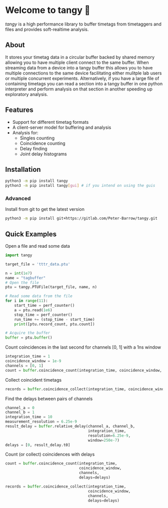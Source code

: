# Welcome to tangy 🍊

*tangy* is a high performance library to buffer timetags from timetaggers and files and provides soft-realtime analysis.

## About
It stores your timetag data in a circular buffer backed by shared memory allowing you to have multiple client connect to the same buffer.
When streaming data from a device into a tangy buffer this allows you to have multiple connections to the same device facilitating either mulitple lab users or multiple concurrent experiments.
Alternatively, if you have a large file of containing timetags you can read a section into a tangy buffer in one python interpreter and perform analysis on that section in another speeding up exploratory analysis.


## Features
- Support for different timetag formats
- A client-server model for buffering and analysis
- Analysis for:
    - Singles counting
    - Coincidence counting
    - Delay finding
    - Joint delay histograms

## Installation
```sh title="pypi"
python3 -m pip install tangy
python3 -m pip install tangy[gui] # if you intend on using the guis
```

### Advanced
Install from git to get the latest version
```sh title="git"
python3 -m pip install git+https://gitlab.com/Peter-Barrow/tangy.git
```

## Quick Examples

Open a file and read some data
```python
import tangy

target_file = 'tttr_data.ptu'

n = int(1e7)
name = "tagbuffer"
# Open the file
ptu = tangy.PTUFile(target_file, name, n)

# Read some data from the file
for i in range(11):
    start_time = perf_counter()
    a = ptu.read(1e6)
    stop_time = perf_counter()
    run_time += (stop_time - start_time)
    print([ptu.record_count, ptu.count])

# Acquire the buffer
buffer = ptu.buffer()
```

Count coincidences in the last second for channels [0, 1] with a 1ns window
```python
integration_time = 1
coincidence_window = 1e-9
channels = [0, 1]
count = buffer.coincidence_count(integration_time, coincidence_window, channels)
```

Collect coincident timetags
```python
records = buffer.coincidence_collect(integration_time, coincidence_window, channels)
```

Find the delays between pairs of channels
```python
channel_a = 0
channel_b = 1
integration_time = 10
measurement_resolution = 6.25e-9
result_delay = buffer.relative_delay(channel_a, channel_b,
                                     integration_time,
                                     resolution=6.25e-9,
                                     window=250e-7)
delays = [0, result_delay.t0]
```

Count (or collect) coincidences with delays
```python
count = buffer.coincidence_count(integration_time,
                                 coincidence_window,
                                 channels,
                                 delays=delays)

records = buffer.coincidence_collect(integration_time,
                                     coincidence_window,
                                     channels,
                                     delays=delays)
```
